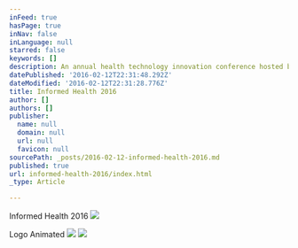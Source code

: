 ```yaml
---
inFeed: true
hasPage: true
inNav: false
inLanguage: null
starred: false
keywords: []
description: An annual health technology innovation conference hosted by the University of California San Francisco
datePublished: '2016-02-12T22:31:48.292Z'
dateModified: '2016-02-12T22:31:28.776Z'
title: Informed Health 2016
author: []
authors: []
publisher:
  name: null
  domain: null
  url: null
  favicon: null
sourcePath: _posts/2016-02-12-informed-health-2016.md
published: true
url: informed-health-2016/index.html
_type: Article

---
```

Informed Health 2016
![](https://the-grid-user-content.s3-us-west-2.amazonaws.com/d60934c1-60de-4bb9-9699-8fc9692aca43.gif)

Logo Animated ![](https://the-grid-user-content.s3-us-west-2.amazonaws.com/e5b21ff8-4d3b-46e9-ae60-92247ab8d80f.jpg)
![](https://the-grid-user-content.s3-us-west-2.amazonaws.com/8a306cce-5b7f-4791-be59-5ed96fae169e.jpg)